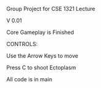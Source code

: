 Group Project for CSE 1321 Lecture

V 0.01

Core Gameplay is Finished

CONTROLS:

Use the Arrow Keys to move

Press C to shoot Ectoplasm

All code is in main
